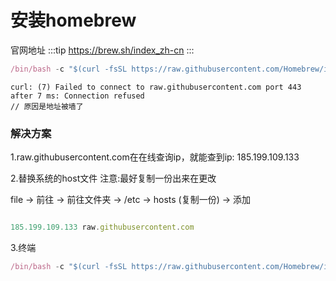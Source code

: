 # 安装homebrew
官网地址
:::tip
https://brew.sh/index_zh-cn
:::
```js
/bin/bash -c "$(curl -fsSL https://raw.githubusercontent.com/Homebrew/install/HEAD/install.sh)"
```

```doc
curl: (7) Failed to connect to raw.githubusercontent.com port 443 after 7 ms: Connection refused
// 原因是地址被墙了
```

### 解决方案

1.raw.githubusercontent.com在在线查询ip，就能查到ip: 185.199.109.133

2.替换系统的host文件
注意:最好复制一份出来在更改

file -> 前往 -> 前往文件夹 -> /etc -> hosts (复制一份) -> 添加

```js

185.199.109.133 raw.githubusercontent.com

````

3.终端  
```js
/bin/bash -c "$(curl -fsSL https://raw.githubusercontent.com/Homebrew/install/master/install.sh)"
````